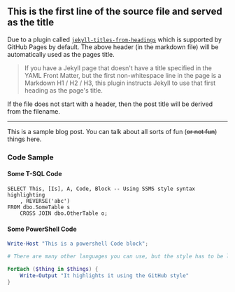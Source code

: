 ## This is the first line of the source file and served as the title

Due to a plugin called [`jekyll-titles-from-headings`](https://github.com/benbalter/jekyll-titles-from-headings) which is supported by GitHub Pages by default. The above header (in the markdown file) will be automatically used as the pages title.

>If you have a Jekyll page that doesn't have a title specified in the YAML Front Matter, but the first non-whitespace line in the page is a Markdown H1 / H2 / H3, this plugin instructs Jekyll to use that first heading as the page's title.

If the file does not start with a header, then the post title will be derived from the filename.

---

This is a sample blog post. You can talk about all sorts of fun (~~or not fun~~) things here.

### Code Sample

#### Some T-SQL Code

```tsql
SELECT This, [Is], A, Code, Block -- Using SSMS style syntax highlighting
    , REVERSE('abc')
FROM dbo.SomeTable s
    CROSS JOIN dbo.OtherTable o;
```

#### Some PowerShell Code

```powershell
Write-Host "This is a powershell Code block";

# There are many other languages you can use, but the style has to be loaded first

ForEach ($thing in $things) {
    Write-Output "It highlights it using the GitHub style"
}
```
